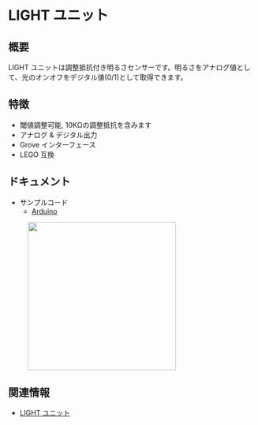 # LIGHT ユニット

## 概要

LIGHT ユニットは調整抵抗付き明るさセンサーです。明るさをアナログ値として、光のオンオフをデジタル値(0/1)として取得できます。

## 特徴

- 閾値調整可能, 10KΩの調整抵抗を含みます
- アナログ & デジタル出力
- Grove インターフェース
- LEGO 互換

## ドキュメント

- サンプルコード
  - [Arduino](https://github.com/m5stack/M5Stack/tree/master/examples/Unit/Light)

<figure>
    <img src="assets/img/product_pics/units/M5GO_Unit_light.png" height="300" width="300">
</figure>

## 関連情報

- [LIGHT ユニット](https://ja.aliexpress.com/store/product/M5Stack-Official-Light-Unit-with-Photoresistance-Grove-Port-Analog-Digital-Output-Compatible-with-M5GO-FIRE-ESP32/3226069_32920589923.html)